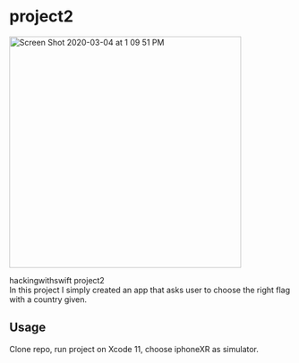 
# project2

<img width="414" alt="Screen Shot 2020-03-04 at 1 09 51 PM" src="https://user-images.githubusercontent.com/44005264/75873983-9548f000-5e19-11ea-896b-416d264f3c2d.png">

hackingwithswift project2 \
In this project I simply created an app that asks user to choose the right flag with a country given.
## Usage

Clone repo, run project on Xcode 11, choose iphoneXR as simulator.
